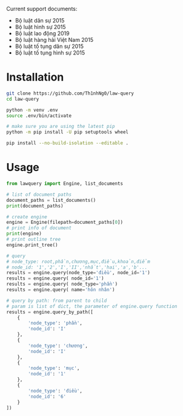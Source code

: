 Current support documents:

- Bộ luật dân sự 2015
- Bộ luật hình sự 2015
- Bộ luật lao động 2019
- Bộ luật hàng hải Việt Nam 2015
- Bộ luật tố tụng dân sự 2015
- Bộ luật tố tụng hình sự 2015

# Installation

```bash
git clone https://github.com/Th1nhNg0/law-query
cd law-query

python -m venv .env
source .env/bin/activate

# make sure you are using the latest pip
python -m pip install -U pip setuptools wheel

pip install --no-build-isolation --editable .
```

# Usage

```py
from lawquery import Engine, list_documents

# list of document paths
document_paths = list_documents()
print(document_paths)

# create engine
engine = Engine(filepath=document_paths[0])
# print info of document
print(engine)
# print outline tree
engine.print_tree()

# query
# node_type: root,phần,chương,mục,điều,khoản,điểm
# node_id: '1','2','I','II','nhất','hai','a','b'...
results = engine.query(node_type='điều', node_id='1')
results = engine.query( node_id='1')
results = engine.query( node_type='phần')
results = engine.query( name='hôn nhân')

# query by path: from parent to child
# param is list of dict, the parameter of engine.query function
results = engine.query_by_path([
    {
        'node_type': 'phần',
        'node_id': 'I'
    },
    {
        'node_type': 'chương',
        'node_id': 'I'
    },
    {
        'node_type': 'mục',
        'node_id': '1'
    },
    {
        'node_type': 'điều',
        'node_id': '6'
    }
])

```
